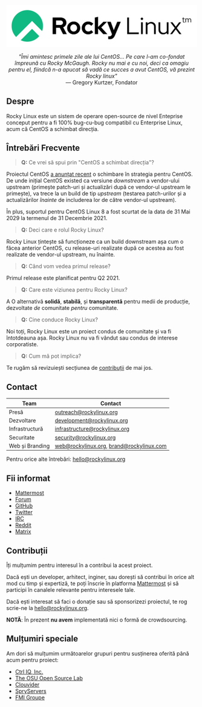 <p align="center">
<a href="https://rockylinux.org/">
<img src="https://raw.githubusercontent.com/rocky-linux/branding/main/logo-text-light%402x.png" alt="Rocky Linux Logo">
</a>
</p>

<p align="center">
<i>"Îmi amintesc primele zile ale lui CentOS... Pe care l-am co-fondat împreună cu Rocky McGaugh. Rocky nu mai e cu noi, deci ca omagiu pentru el, fiindcă n-a apucat să vadă ce succes a avut CentOS, vă prezint Rocky linux"</i><br>
— Gregory Kurtzer, Fondator
</p>

## Despre

Rocky Linux este un sistem de operare open-source de nivel Enteprise conceput pentru a fi 100% bug-cu-bug compatibil cu Enterprise Linux, acum că CentOS a schimbat direcția.

## Întrebări Frecvente

> **Q:** Ce vrei să spui prin "CentOS a schimbat direcția"?

Proiectul CentOS [a anunțat recent](https://blog.centos.org/2020/12/future-is-centos-stream/) o schimbare în strategia pentru CentOS. De unde inițial CentOS existed ca versiune *downstream* a vendor-ului upstream (primește patch-uri și actualizări după ce vendor-ul upstream le primește), va trece la un build de tip *upstream* (testarea patch-urilor și a actualizărilor *înainte* de includerea lor de către vendor-ul upstream).

În plus, suportul pentru CentOS Linux 8 a fost scurtat de la data de 31 Mai 2029 la termenul de 31 Decembrie 2021.

> **Q:** Deci care e rolul Rocky Linux?

Rocky Linux țintește să funcționeze ca un build downstream așa cum o făcea anterior CentOS, cu release-uri realizate după ce acestea au fost realizate de vendor-ul upstream, nu înainte.

> **Q:** Când vom vedea primul release?

Primul release este planificat pentru Q2 2021.

> **Q:** Care este viziunea pentru Rocky Linux?

A O alternativă **solidă**, **stabilă**, și **transparentă** pentru medii de producție, dezvoltate *de* comunitate *pentru* comunitate.

> **Q:** Cine conduce Rocky Linux?

Noi toți, Rocky Linux este un proiect condus de comunitate și va fi întotdeauna așa. Rocky Linux nu va fi vândut sau condus de interese corporatiste.

> **Q:** Cum mă pot implica?

Te rugăm să revizuiești secțiunea de [contribuții](#contributing) de mai jos.

## Contact

| Team                          | Contact                                   |
|-------------------------------|-------------------------------------------|
| Presă                         | outreach@rockylinux.org                   |
| Dezvoltare                    | development@rockylinux.org                |
| Infrastructură                | infrastructure@rockylinux.org             |
| Securitate                    | security@rockylinux.org                   |
| Web și Branding               | web@rockylinux.org, brand@rockylinux.com  |


Pentru orice alte întrebări: hello@rockylinux.org

## Fii informat

* [Mattermost](https://chat.rockylinux.org)
* [Forum](https://forums.rockylinux.org/)
* [GitHub](https://github.com/rocky-linux/)
* [Twitter](https://twitter.com/rocky_linux)
* [IRC](https://webchat.freenode.net/?channels=rockylinux)
* [Reddit](https://www.reddit.com/r/RockyLinux)
* [Matrix](https://matrix.to/#/+rockylinux:matrix.org)

## Contribuții

Îți mulțumim pentru interesul în a contribui la acest proiect.

Dacă ești un developer, arhitect, inginer, sau dorești să contribui în orice alt mod cu timp și expertiză, te poți înscrie în platforma [Mattermost](https://chat.rockylinux.org) și să participi în canalele relevante pentru interesele tale.

Dacă ești interesat să faci o donație sau să sponsorizezi proiectul, te rog scrie-ne la hello@rockylinux.org.

**NOTĂ**: În prezent **nu avem** implementată nici o formă de crowdsourcing.

## Mulțumiri speciale

Am dori să mulțumim următoarelor grupuri pentru susținerea oferită până acum pentru proiect:
* [Ctrl IQ, Inc.](https://www.ctrliq.com)
* [The OSU Open Source Lab](https://osuosl.org/)
* [Clouvider](https://www.clouvider.co.uk/)
* [SpryServers](https://www.spryservers.net/)
* [FMI Groupe](https://www.fmi.fr/)
